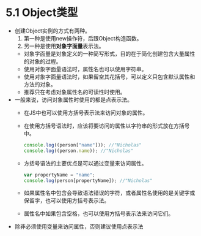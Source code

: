 # 5.1 Object类型

- 创建Object实例的方式有两种。
  1. 第一种是使用new操作符，后跟Object构造函数。
  2. 另一种是使用**对象字面量**表示法。
    - 对象字面量是对象定义的一种简写形式，目的在于简化创建包含大量属性的对象的过程。
    - 使用对象字面量语法时，属性名也可以使用字符串。
    - 使用对象字面量语法时，如果留空其花括号，可以定义只包含默认属性和方法的对象。
    - 推荐只在考虑对象属性名的可读性时使用。
- 一般来说，访问对象属性时使用的都是点表示法。
  - 在JS中也可以使用方括号表示法来访问对象的属性。
  - 在使用方括号语法时，应该将要访问的属性以字符串的形式放在方括号中。

    ```js
    console.log((person["name"])); //"Nicholas"
    console.log((person.name)); //"Nicholas"
    ```

  - 方括号语法的主要优点是可以通过变量来访问属性。
  
    ```js
    var propertyName = "name";
    console.log(person[propertyName]); //"Nicholas"
    ```
  
  - 如果属性名中包含会导致语法错误的字符，或者属性名使用的是关键字或保留字，也可以使用方括号表示法。
  - 属性名中如果包含空格，也可以使用方括号表示法来访问它们。
- 除非必须使用变量来访问属性，否则建议使用点表示法
